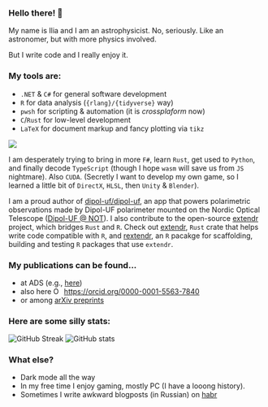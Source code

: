 ### Hello there! 👋

My name is Ilia and I am an astrophysicist. No, seriously. Like an astronomer, but with more physics involved.

But I write code and I really enjoy it. 

### My tools are:
- `.NET` & `C#` for general software development
- `R` for data analysis (`{rlang}/{tidyverse}` way)
- `pwsh` for scripting & automation (it is *crossplaform* now)
- `C`/`Rust` for low-level development
- `LaTeX` for document markup and fancy plotting via `tikz`

![](https://github-readme-stats.vercel.app/api/top-langs/?username=Ilia-Kosenkov&theme=dark&layout=compact)

I am desperately trying to bring in more `F#`, learn `Rust`, get used to `Python`, and finally decode `TypeScript` (though I hope `wasm` will save us from `JS` nightmare).
Also `CUDA`. (Secretly I want to develop my own game, so I learned a little bit of `DirectX`, `HLSL`, then `Unity` & `Blender`).

I am a proud author of [dipol-uf/dipol-uf](https://github.com/dipol-uf/dipol-uf), an app that powers polarimetric observations made by Dipol-UF polarimeter mounted on the Nordic Optical Telescope ([Dipol-UF @ NOT](http://www.not.iac.es/instruments/dipol-uf/)).
I also contribute to the open-source [extendr](https://github.com/extendr) project, which bridges `Rust` and `R`. Check out [extendr](https://github.com/extendr/extendr), `Rust` crate that helps write code compatible with `R`, and [rextendr](https://github.com/extendr/rextendr), an `R` pacakge for scaffolding, building and testing `R` packages that use `extendr`.

### My publications can be found...
- at ADS (e.g., [here](https://ui.adsabs.harvard.edu/search/q=author%3A"Kosenkov%2CIlia"))
- also here <a itemprop="sameAs" content="https://orcid.org/0000-0001-5563-7840" href="https://orcid.org/0000-0001-5563-7840" target="orcid.widget" rel="me noopener noreferrer" style="vertical-align:top;"><img src="https://orcid.org/sites/default/files/images/orcid_16x16.png" style="width:1em;margin-right:.5em;" alt="ORCID iD icon">https://orcid.org/0000-0001-5563-7840</a>
- or among [arXiv preprints](https://arxiv.org/search/?query=Kosenkov+I+A&searchtype=author&abstracts=show)

### Here are some silly stats:
![GitHub Streak](https://github-readme-streak-stats.herokuapp.com?user=Ilia-Kosenkov&theme=dark)
![GitHub stats](https://github-readme-stats.vercel.app/api?username=Ilia-Kosenkov&show_icons=true&count_private=true&theme=dark)


### What else?
- Dark mode all the way
- In my free time I enjoy gaming, mostly PC (I have a looong history).
- Sometimes I write awkward blogposts (in Russian) on [habr](https://habr.com/en/users/BkmzSpb/posts/)
